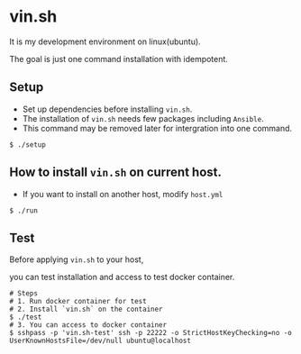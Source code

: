 # vin.sh

It is my development environment on linux(ubuntu).

The goal is just one command installation with idempotent.

## Setup

* Set up dependencies before installing `vin.sh`.
* The installation of `vin.sh` needs few packages including `Ansible`.
* This command may be removed later for intergration into one command.

```
$ ./setup
```

## How to install `vin.sh` on current host.

* If you want to install on another host, modify `host.yml`

```
$ ./run
```

## Test

Before applying `vin.sh` to your host,

you can test installation and access to test docker container.

```
# Steps
# 1. Run docker container for test
# 2. Install `vin.sh` on the container
$ ./test
# 3. You can access to docker container
$ sshpass -p 'vin.sh-test' ssh -p 22222 -o StrictHostKeyChecking=no -o UserKnownHostsFile=/dev/null ubuntu@localhost
```
